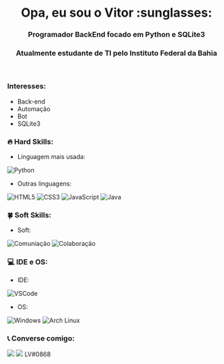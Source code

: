 <h1 align="center"> Opa, eu sou o Vitor :sunglasses:</h1>

<h3 align="center">Programador BackEnd focado em Python e SQLite3</h3>
<h3 align="center">Atualmente estudante de TI pelo Instituto Federal da Bahia</h3>

<br>

### Interesses:

- Back-end
- Automação 
- Bot
- SQLite3

### 🔥 Hard Skills:

- Linguagem mais usada:

![Python](https://img.shields.io/badge/Python-3776AB?style=for-the-badge&logo=python&logoColor=white)

- Outras linguagens:

![HTML5](https://img.shields.io/badge/HTML5-E34F26?style=for-the-badge&logo=html5&logoColor=white)
![CSS3](https://img.shields.io/badge/CSS3-1572B6?style=for-the-badge&logo=css3&logoColor=white)
![JavaScript](https://img.shields.io/badge/JavaScript-323330?style=for-the-badge&logo=javascript&logoColor=F7DF1E)
![Java](https://img.shields.io/badge/Java-ED8B00?style=for-the-badge&logo=java&logoColor=white)

### 🍀 Soft Skills:

- Soft:

![Comuniação](https://img.shields.io/badge/-Comunica%C3%A7%C3%A3o-DE00A5?style=flat-square&logo=&logoColor=ffffff)
![Colaboração](https://img.shields.io/badge/-Colabora%C3%A7%C3%A3o-4F0599?style=flat-square&logo=&logoColor=ffffff)

### 💻 IDE e OS:

- IDE:

![VSCode](http://img.shields.io/badge/-VS%20Code-007ACC?style=flat-square&logo=visual-studio-code&logoColor=ffffff)

- OS:

![Windows](https://img.shields.io/badge/Windows-0078D6?style=for-the-badge&logo=windows&logoColor=white)
![Arch Linux](https://img.shields.io/badge/Arch_Linux-1793D1?style=for-the-badge&logo=arch-linux&logoColor=white)

### 📞 Converse comigo:
<img src="https://camo.githubusercontent.com/143a7eb4d2fa0047b524adf6b4b7bd59e7fd99a6c767e3d2f7c901fc1476f03a/68747470733a2f2f696d672e736869656c64732e696f2f62616467652f2d4c696e6b6564696e2d3141314332363f7374796c653d666f722d7468652d6261646765266c6f676f3d4c696e6b6564696e266c6f676f436f6c6f723d303046304646266c696e6b3d68747470733a2f2f7777772e6c696e6b6564696e2e636f6d2f696e2f64616e696c6f646f6e61746f2f" data-canonical-src="https://img.shields.io/badge/-Linkedin-1A1C26?style=for-the-badge&amp;logo=Linkedin&amp;logoColor=00F0FF&amp;link=https://www.linkedin.com/in/vitor-c%C3%A9sar-358324209/" style="max-width: 100%;">   <img src="https://camo.githubusercontent.com/9a00a046a3a8b0170603423399b68dabccfe33e2f5693ca3a4414de8a1c9f3f3/68747470733a2f2f696d672e736869656c64732e696f2f62616467652f2d446973636f72642d3141314332363f7374796c653d666f722d7468652d6261646765266c6f676f3d446973636f7264266c6f676f436f6c6f723d303046304646266c696e6b3d68747470733a2f2f646973636f72642e67672f6b7a4373353836534865" data-canonical-src="https://img.shields.io/badge/-Discord-1A1C26?style=for-the-badge&amp;logo=Discord&amp;logoColor=00F0FF&amp;" style="max-width: 100%;"> <a>LV#0868</a>
